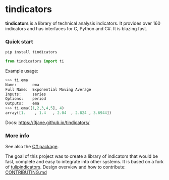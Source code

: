 # tindicators

**tindicators** is a library of technical analysis indicators. It 
provides over 160 indicators and has interfaces for C, Python and C#. It is blazing fast.

### Quick start
```bash
pip install tindicators
```
```python
from tindicators import ti
```
Example usage:

```python
>>> ti.ema
Name:     	ema
Full Name:	Exponential Moving Average
Inputs:   	series
Options:  	period
Outputs:  	ema
>>> ti.ema([1,2,3,4,5], 4)
array([1.    , 1.4   , 2.04  , 2.824 , 3.6944])
```

Docs: https://3jane.github.io/tindicators/

### More info

See also the [C# package](bindings/lean).

The goal of this project was to create a library of indicators that would be fast, complete and easy to integrate into other systems. It is based on a fork of [tulipindicators](http://github.com/tulipcharts/tulipindicators). Design overview and how to contribute: [CONTRIBUTING.md](./CONTRIBUTING.md)